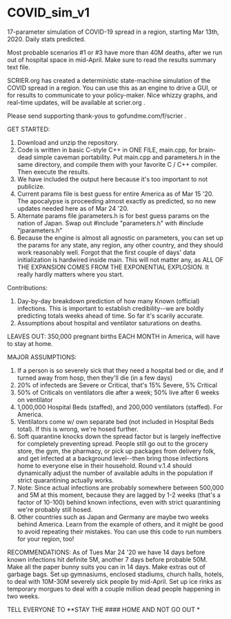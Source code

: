 # COVID_sim_v1
17-parameter simulation of COVID-19 spread in a region, starting Mar 13th, 2020.  Daily stats predicted.

Most probable scenarios #1 or #3 have more than 40M deaths, after we run out of hospital space in mid-April.
Make sure to read the results summary text file.

SCRIER.org has created a deterministic state-machine simulation of the COVID spread in a region.
You can use this as an engine to drive a GUI, or for results to communicate to your policy-maker.
Nice whizzy graphs, and real-time updates, will be available at scrier.org .


Please send supporting thank-yous to gofundme.com/f/scrier  .  

GET STARTED:
1.  Download and unzip the repository.
2.  Code is written in basic C-style C++ in ONE FILE, main.cpp, for brain-dead simple caveman portability.
    Put main.cpp and parameters.h in the same directory, and compile them with your favorite C / C++ compiler.
    Then execute the results.
3.  We have included the output here because it's too important to not publicize.
4.  Current params file is best guess for entire America as of Mar 15 '20.
    The apocalypse is proceeding almost exactly as predicted, so no new updates needed here as of Mar 24 '20.
5.  Alternate params file jparameters.h is for best guess params on the nation of Japan.
    Swap out #include "parameters.h"  with #include "jparameters.h"
6.  Because the engine is almost all agnostic on parameters, you can set up the params
    for any state, any region, any other country, and they should work reasonably well.
    Forgot that the first couple of days' data initialization is hardwired inside main.
    This will not matter any, as ALL OF THE EXPANSION COMES FROM THE EXPONENTIAL EXPLOSION.
    It really hardly matters where you start.
    
 Contributions: 
1. Day-by-day breakdown prediction of how many Known (official) infections.  This is important to establish credibility--we are boldly predicting totals weeks ahead of time.  So far it's scarily accurate.
2. Assumptions about hospital and ventilator saturations on deaths.
 
 LEAVES OUT:
 350,000 pregnant births EACH MONTH in America, will have to stay at home.
 
 MAJOR ASSUMPTIONS:
1.  If a person is so severely sick that they need a hospital bed or die, and if turned away from hosp, then they'll die (in a few days)
2. 20% of infecteds are Severe or Critical, that's 15% Severe, 5% Critical
3. 50% of Criticals on ventilators die after a week; 50% live after 6 weeks on ventilator
4. 1,000,000 Hospital Beds (staffed), and 200,000 ventilators (staffed).  For America.
5. Ventilators come w/ own separate bed (not included in Hospital Beds total).  If this is wrong, we're hosed further.
6. Soft quarantine knocks down the spread factor but is largely ineffective for completely preventing spread.  People still go out to the grocery store, the gym, the pharmacy, or pick up packages from delivery folk, and get infected at a background level--then bring those infections home to everyone else in their household.  Round v.1.4 should dynamically adjust the number of available adults in the population if strict quarantining actually works.
7.  Note:  Since actual infections are probably somewhere between 500,000 and 5M at this moment, because they are lagged by 1-2 weeks (that's a factor of 10-100) behind known infections, even with strict quarantining we're probably still hosed.
8.  Other countries such as Japan and Germany are maybe two weeks behind America.  Learn from the example of others, and it might be good to avoid repeating their mistakes.  You can use this code to run numbers for your region, too!  
 
 RECOMMENDATIONS:
 As of Tues Mar 24 '20 we have 14 days before known infections hit definite 5M, another 7 days before probable 50M.
 Make all the paper bunny suits you can in 14 days.  Make extras out of garbage bags.
 Set up gymnasiums, enclosed stadiums, church halls, hotels, to deal with 10M-30M severely sick people by mid-April.
 Set up ice rinks as temporary morgues to deal with a couple million dead people happening in two weeks.
 
 TELL EVERYONE TO **STAY THE #### HOME AND NOT GO OUT *
